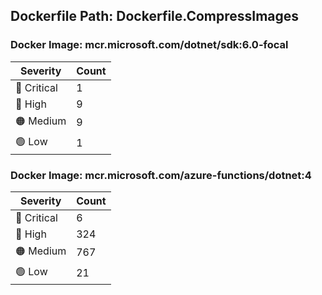 ## Dockerfile Path: Dockerfile.CompressImages

### Docker Image: mcr.microsoft.com/dotnet/sdk:6.0-focal
| Severity | Count |
|----------|-------|
| 🛑 Critical | 1 |
| 🔴 High | 9 |
| 🟠 Medium | 9 |
| 🟢 Low | 1 |

### Docker Image: mcr.microsoft.com/azure-functions/dotnet:4
| Severity | Count |
|----------|-------|
| 🛑 Critical | 6 |
| 🔴 High | 324 |
| 🟠 Medium | 767 |
| 🟢 Low | 21 |